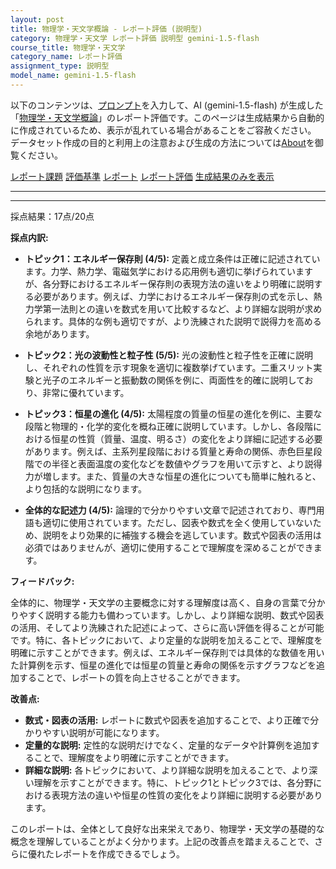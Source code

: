 ```yaml
---
layout: post
title: 物理学・天文学概論 - レポート評価 (説明型)
category: 物理学・天文学 レポート評価 説明型 gemini-1.5-flash
course_title: 物理学・天文学
category_name: レポート評価
assignment_type: 説明型
model_name: gemini-1.5-flash
---
```


以下のコンテンツは、[プロンプト](https://github.com/takedatoshiyuki/synthetic_assignments/tree/main/generated/物理学・天文学/gemini-1.5-flash/prompt_レポート評価-説明型.md)を入力して、AI (gemini-1.5-flash) が生成した「[物理学・天文学概論](/contents/物理学・天文学/)」のレポート評価です。このページは生成結果から自動的に作成されているため、表示が乱れている場合があることをご容赦ください。
データセット作成の目的と利用上の注意および生成の方法については[About](/About)を御覧ください。

[レポート課題](../レポート課題-説明型)
[評価基準](../評価基準-説明型)
[レポート](../レポート-説明型)
[レポート評価](../レポート評価-説明型)
[生成結果のみを表示](https://github.com/takedatoshiyuki/synthetic_assignments/tree/main/generated/物理学・天文学/gemini-1.5-flash/レポート評価-説明型.md)
  

***
***
  
採点結果：17点/20点

**採点内訳:**

* **トピック1：エネルギー保存則 (4/5):**  定義と成立条件は正確に記述されています。力学、熱力学、電磁気学における応用例も適切に挙げられていますが、各分野におけるエネルギー保存則の表現方法の違いをより明確に説明する必要があります。例えば、力学におけるエネルギー保存則の式を示し、熱力学第一法則との違いを数式を用いて比較するなど、より詳細な説明が求められます。具体的な例も適切ですが、より洗練された説明で説得力を高める余地があります。

* **トピック2：光の波動性と粒子性 (5/5):** 光の波動性と粒子性を正確に説明し、それぞれの性質を示す現象を適切に複数挙げています。二重スリット実験と光子のエネルギーと振動数の関係を例に、両面性を的確に説明しており、非常に優れています。

* **トピック3：恒星の進化 (4/5):** 太陽程度の質量の恒星の進化を例に、主要な段階と物理的・化学的変化を概ね正確に説明しています。しかし、各段階における恒星の性質（質量、温度、明るさ）の変化をより詳細に記述する必要があります。例えば、主系列星段階における質量と寿命の関係、赤色巨星段階での半径と表面温度の変化などを数値やグラフを用いて示すと、より説得力が増します。また、質量の大きな恒星の進化についても簡単に触れると、より包括的な説明になります。

* **全体的な記述力 (4/5):** 論理的で分かりやすい文章で記述されており、専門用語も適切に使用されています。ただし、図表や数式を全く使用していないため、説明をより効果的に補強する機会を逃しています。数式や図表の活用は必須ではありませんが、適切に使用することで理解度を深めることができます。


**フィードバック:**

全体的に、物理学・天文学の主要概念に対する理解度は高く、自身の言葉で分かりやすく説明する能力も備わっています。しかし、より詳細な説明、数式や図表の活用、そしてより洗練された記述によって、さらに高い評価を得ることが可能です。特に、各トピックにおいて、より定量的な説明を加えることで、理解度を明確に示すことができます。例えば、エネルギー保存則では具体的な数値を用いた計算例を示す、恒星の進化では恒星の質量と寿命の関係を示すグラフなどを追加することで、レポートの質を向上させることができます。


**改善点:**

* **数式・図表の活用:**  レポートに数式や図表を追加することで、より正確で分かりやすい説明が可能になります。
* **定量的な説明:**  定性的な説明だけでなく、定量的なデータや計算例を追加することで、理解度をより明確に示すことができます。
* **詳細な説明:**  各トピックにおいて、より詳細な説明を加えることで、より深い理解を示すことができます。特に、トピック1とトピック3では、各分野における表現方法の違いや恒星の性質の変化をより詳細に説明する必要があります。


このレポートは、全体として良好な出来栄えであり、物理学・天文学の基礎的な概念を理解していることがよく分かります。上記の改善点を踏まえることで、さらに優れたレポートを作成できるでしょう。
